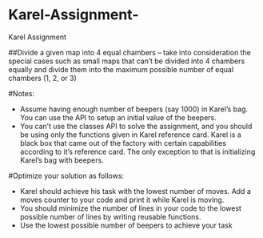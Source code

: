 # Karel-Assignment-
Karel Assignment‏ 

##Divide a given map into 4 equal chambers – take into consideration the special cases such as small maps that can’t be divided into 4 chambers equally and divide them into the maximum possible number of equal chambers (1, 2, or 3)

  

#Notes:
-	Assume having enough number of beepers (say 1000) in Karel’s bag. You can use the API to setup an initial value of the beepers.
-	You can’t use the classes API to solve the assignment, and you should be using only the functions given in Karel reference card. Karel is a black box that came out of the factory with certain capabilities according to it’s reference card. The only exception to that is initializing Karel’s bag with beepers. 

#Optimize your solution as follows:
-	Karel should achieve his task with the lowest number of moves. Add a moves counter to your code and print it while Karel is moving. 
-	You should minimize the number of lines in your code to the lowest possible number of lines by writing reusable functions. 
-	Use the lowest possible number of beepers to achieve your task
